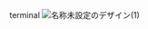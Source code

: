 terminal
![名称未設定のデザイン(1)](https://github.com/user-attachments/assets/ddfe86db-56d7-464e-b931-347c6560ef3f)
